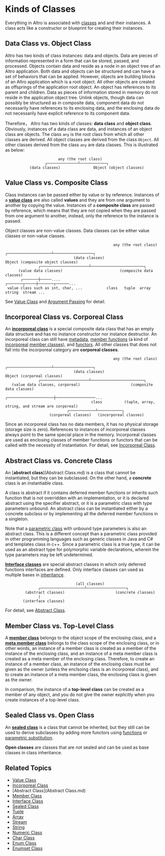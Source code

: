 # Kinds of Classes

Everything in Altro is associated with [classes](Class.md) and and their instances. A class acts like a constructor or blueprint for creating their instances.

## Data Class vs. Object Class

Altro has two kinds of class instances: data and objects. Data are pieces of information represented in a form that can be stored, passed, and processed. Objects contain data and reside as a node in an object tree of an Altro application. Both data and objects can be structured and can have a set of behaviors that can be applied. However, objects are building blocks of an Altro application which is a root object. All other objects are created as offsprings of the application root object. An object has references to its parent and children. Data as pieces of information stored in memory do not reside in the application object tree. Unlink objects, though data can possibly be structured as in composite data, component data do not necessarily have references to its enclosing data, and the enclosing data do not necessarily have explicit reference to its component data.

Therefore， Altro has two kinds of classes: **data class** and **object class**. Obviously, instances of a data class are data, and instances of an object class are objects. The class `any` is the root class from which all other classes are derived. All object classes are derived from the class `Object`. All other classes derived from the class `any` are data classes. This is illustrated as below:
```
                        any (the root class)
                  ┌──────────────┴────────────┐
           (data classes)               Object (object classes)
```

## Value Class vs. Composite Class

Class instances can be passed either by value or by reference. Instances of a [**value class**](ValueClass.md) are also called **values** and they are from one argument to another by copying the value. Instances of a **composite class** are passed by reference, which means that they are not copied when they are passed from one argument to another, instead, only the reference to the instance is passed.

Object classes are non-value classes. Data classes can be either value classes or non-value classes.
```
                                                 any (the root class)
                                      ┌────────────────────┴──────────────────┐
                               (data classes)                           Object (composite object classes)
               ┌──────────────────────┴────────────────────────┐
      (value data classes)                          (composite data classes)
       ┌───────┼─────....                        ┌───────┬─────┼───────┬──────...
 value class such as int, char, ...           class   tuple  array  string  stream ...
```
See [Value Class](ValueClass.md) and [Argument Passing](ArgumentPassing.md) for detail.

## Incorporeal Class vs. Corporeal Class

An [**incorporeal class**](IncorporealClass.md) is a special composite data class that has an empty data structure and has no instance constructor nor instance destructor. An incorporeal class can still have [metadata](ClassMember.md), [member functions](FunctionClass.md) (a kind of [incorporeal](IncorporealClass.md) [member classes](MemberClass.md)), and [functors](Functor.md). All other classes that does not fall into the incorporeal category are **corporeal classes**.
```
                                                 any (the root class)
                                      ┌────────────────────┴──────────────────┐
                               (data classes)                           Object (corporeal classes)
               ┌──────────────────────┴────────────────────────┐
   (value data classes, corporeal)                       (composite data classes)
                                         ┌─────────────────────┼──────────────────...
                                       class          (tuple, array, string, and stream are corporeal)
                            ┌────────────┴───────────┐
                    (corporeal classes)   (incorporeal classes)
```
Since an incorporeal class has no data members, it has no physical storage (storage size is zero). References to instances of incorporeal classes always point to the same special place in the memory. Incorporeal classes are used as enclosing classes of member functions or functors that can be called with the necessity of instantiation. For detail, see [Incorporeal Class](IncorporealClass.md).

## Abstract Class vs. Concrete Class

An [**abstract class**](Abstract Class.md) is a class that cannot be instantiated, but they can be subclassed. On the other hand, a **concrete** class is an instantiable class.

A class is abstract if it contains deferred member functions or inherits such function that is not overridden with an implementation, or it is declared abstract using the specifier abstract, or it is a parametric class with type parameters unbound. An abstract class can be instantiated either by a concrete subclass or by implementing all the deferred member functions in a singleton.

Note that a [parametric class](ParametricClass.md) with unbound type parameters is also an abstract class. This is a different concept than a parametric class provided in other programming languages such as generic classes in Java and C# and templates class in c++. Since a parametric class is a true type, it can be used as an abstract type for polymorphic variable declarations, wherein the type parameters may be left undetermined.

[**Interface classes**](InterfaceClass.md) are special abstract classes in which only deferred functions interfaces are defined. Only interface classes can used as multiple bases in [inheritance](Inheritance.md).
```
                                (all classes)
               ┌────────────────────┴──────────────────┐
         (abstract classes)                       (concrete classes)
               |
        (interface classes)
```
For detail, see [Abstract Class](AbstractClass.md).

## Member Class vs. Top-Level Class

A [**member class**](MemberClass.md) belongs to the object scope of the enclosing class, and a [**meta member class**](MemberClass.md) belongs to the class scope of the enclosing class, or in other words, an instance of a member class is created as a member of the instance of the enclosing class, and an instance of a meta member class is created as a meta member of the enclosing class. Therefore, to create an instance of a member class, an instance of the enclosing class must be given as the owner (unless the enclsoing class is an incorporeal class), and to create an instance of a meta member class, the enclosing class is given as the owner.

In comparison, the instance of a **top-level class** can be created as a member of any object, and you do not give the owner explicitly when you create instances of a top-level class.

## Sealed Class vs. Open Class

An [**sealed class**](SealedClass.md) is a class that cannot be inherited, but they still can be used to derive subclasses by adding more functors using [functions](FunctionClass.md) or [parametric substitution](ParametricClass.md).

**Open classes** are classes that are not sealed and can be used as base classes in class inheritance.

## Related Topics
* [Value Class](ValueClass.md)
* [Incorporeal Class](IncorporealClass.md)
* [Abstract Class](Abstract Class.md)
* [Member Class](MemberClass.md)
* [Interface Class](InterfaceClass.md)
* [Sealed Class](SealedClass.md)
* [Tuple](Tuple.md)
* [Array](Array.md)
* [Stream](Stream.md)
* [String](String.md)
* [Numeric Class](TypeNumeric.md)
* [Char Class](TypeChar.md)
* [Enum Class](TypeEnum.md)
* [Enumset Class](TypeEnumset.md)

